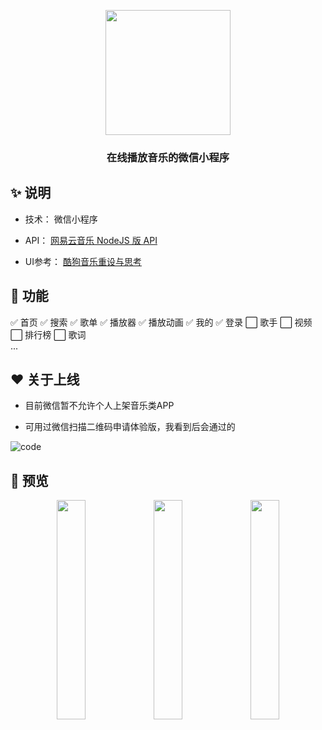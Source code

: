 <p align="center">
   <img width="200" src="http://img.coder.wang/logo.png">
</p>

<h3 align="center">在线播放音乐的微信小程序</h3>

## ✨   说明

- 技术： 微信小程序


-  API： [网易云音乐 NodeJS 版 API](https://binaryify.github.io/NeteaseCloudMusicApi/#/ "网易云音乐 NodeJS 版 API") 


-  UI参考：  [酷狗音乐重设与思考](https://www.zcool.com.cn/work/ZNDQyMzgyNDg=.html "酷狗音乐重设与思考")

## 🚀 功能

✅ 首页 
✅ 搜索 
✅ 歌单 
✅ 播放器 
✅ 播放动画 
✅ 我的 
✅ 登录 
⬜ 歌手 
⬜ 视频 
⬜ 排行榜 
⬜ 歌词  
... 

## ❤️ 关于上线

- 目前微信暂不允许个人上架音乐类APP


- 可用过微信扫描二维码申请体验版，我看到后会通过的

 ![code](http://img.coder.wang/code.png)

## 🌈 预览

<p align="center">
  <img width="30%" src="http://img.coder.wang/index1.png">
  <img width="30%" src="http://img.coder.wang/songList1.png">
  <img width="30%" src="http://img.coder.wang/player1.png">
</p>

